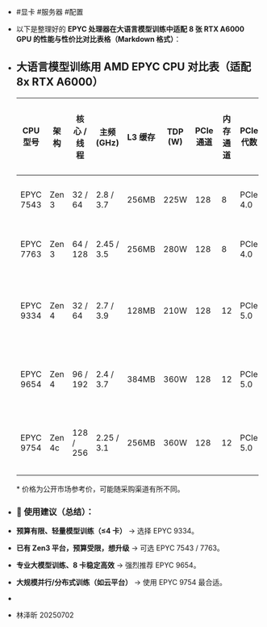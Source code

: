 - #显卡 #服务器 #配置
- 以下是整理好的 **EPYC 处理器在大语言模型训练中适配 8 张 RTX A6000 GPU 的性能与性价比对比表格（Markdown 格式）**：
- ## 大语言模型训练用 AMD EPYC CPU 对比表（适配 8x RTX A6000）
  
  | CPU 型号      | 架构  | 核心 / 线程 | 主频 (GHz) | L3 缓存 | TDP (W) | PCIe 通道 | 内存通道 | PCIe 代数 | 建议售价* | 数据加载性能 | 通信效率 (NCCL) | 参数更新效率 | 总体训练效率 | 性价比评价 | 适配建议               |
  |---------------|--------|---------------|-------------|----------|----------|------------|-------------|------------|-------------|------------------|--------------------|----------------|----------------|-------------|------------------------|
  | EPYC 7543     | Zen 3  | 32 / 64       | 2.8 / 3.7   | 256MB    | 225W     | 128         | 8           | PCIe 4.0   | ~$3,100     | 中等              | 一般                | 一般            | 中等            | 一般        | 入门 4–6 卡训练        |
  | EPYC 7763     | Zen 3  | 64 / 128      | 2.45 / 3.5  | 256MB    | 280W     | 128         | 8           | PCIe 4.0   | ~$7,890     | 中上              | 中等                | 中上            | 较高            | 较低        | 适合 6–8 卡训练        |
  | EPYC 9334     | Zen 4  | 32 / 64       | 2.7 / 3.9   | 128MB    | 210W     | 128         | 12          | PCIe 5.0   | ~$2,990     | 中等              | 较高（带宽优势）   | 中等            | 中等偏上        | 高          | 性价比之选，适合 4–6 卡 |
  | EPYC 9654     | Zen 4  | 96 / 192      | 2.4 / 3.7   | 384MB    | 360W     | 128         | 12          | PCIe 5.0   | ~$11,800    | 极高              | 极高                | 极高            | 极高            | 高          | 推荐用于 8 卡训练任务  |
  | EPYC 9754     | Zen 4c | 128 / 256     | 2.25 / 3.1  | 256MB    | 360W     | 128         | 12          | PCIe 5.0   | ~$11,900    | 极高              | 极高                | 高              | 极高            | 高          | 云端 / 并发任务平台    |
  
  \* 价格为公开市场参考价，可能随采购渠道有所不同。
- ### **📌 使用建议（总结）：**
- **预算有限、轻量模型训练（≤4 卡）** → 选择 EPYC 9334。
- **已有 Zen3 平台，预算受限，想升级** → 可选 EPYC 7543 / 7763。
- **专业大模型训练、8 卡稳定高效** → 强烈推荐 EPYC 9654。
- **大规模并行/分布式训练（如云平台）** → 使用 EPYC 9754 最合适。
-
- 林泽昕 20250702